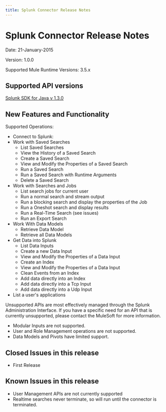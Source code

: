 ```yaml
---
title: Splunk Connector Release Notes
---
```


Splunk Connector Release Notes
=====================================

Date: 21-January-2015

Version: 1.0.0

Supported Mule Runtime Versions: 3.5.x

Supported API versions
----------------------
[Splunk SDK for Java v 1.3.0](http://dev.splunk.com/view/java-sdk/SP-CAAAECN)


New Features and Functionality
------------------------------
Supported Operations:

* Connect to Splunk:
* Work with Saved Searches
  * List Saved Searches
  * View the History of a Saved Search
  * Create a Saved Search
  * View and Modify the Properties of a Saved Search
  * Run a Saved Search
  * Run a Saved Search with Runtime Arguments
  * Delete a Saved Search
* Work with Searches and Jobs
  * List search jobs for current user
  * Run a normal search and stream output
  * Run a blocking search and display the properties of the Job
  * Run a Oneshot search and display results
  * Run a Real-Time Search (see issues)
  * Run an Export Search
* Work With Data Models
  * Retrieve Data Model
  * Retrieve all Data Models
* Get Data into Splunk
  * List Data Inputs
  * Create a new Data Input
  * View and Modify the Properties of a Data Input
  * Create an Index
  * View and Modify the Properties of a Data Input
  * Clean Events from an Index
  * Add data directly into an Index
  * Add data directly into a Tcp Input
  * Add data directly into a Udp Input
* List a user's applications


Unsupported APIs are most effectively managed through the Splunk Administration Interface. If you have a specific need for an API that is currently unsupported, please contact the MuleSoft for more information.
* Modular Inputs are not supported.
* User and Role Management operations are not supported.
* Data Models and Pivots have limited support.


Closed Issues in this release
-----------------------------

* First Release

Known Issues in this release
----------------------------

* User Management APIs are not currently supported
* Realtime searches never terminate, so will run until the connector is terminated.